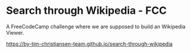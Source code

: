 Search through Wikipedia   - FCC
========

A FreeCodeCamp challenge where we are supposed to build an Wikipedia Viewer.

https://by-tim-christiansen-team.github.io/search-through-wikipedia
